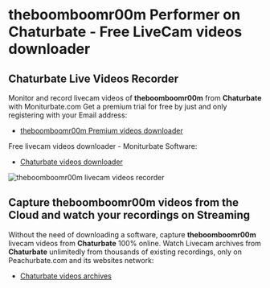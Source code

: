 # theboomboomr00m Performer on Chaturbate - Free LiveCam videos downloader

## Chaturbate Live Videos Recorder

Monitor and record livecam videos of **theboomboomr00m** from **Chaturbate** with Moniturbate.com
Get a premium trial for free by just and only registering with your Email address:
* [theboomboomr00m Premium videos downloader](https://moniturbate.com/request-demo-licence-key.html)

Free livecam videos downloader - Moniturbate Software:
* [Chaturbate videos downloader](https://moniturbate.com/moniturbate-download-software.html)

![theboomboomr00m livecam videos recorder](https://peachurnet.com/templates/moniturbate-software.png)


## Capture theboomboomr00m videos from the Cloud and watch your recordings on Streaming

Without the need of downloading a software, capture **theboomboomr00m** livecam videos from **Chaturbate** 100% online.
Watch Livecam archives from **Chaturbate** unlimitedly from thousands of existing recordings, only on Peachurbate.com and its websites network:
* [Chaturbate videos archives](https://peachurnet.com/)